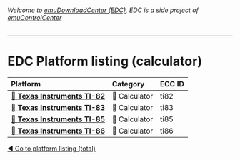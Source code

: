###### Welcome to [emuDownloadCenter (EDC)](https://github.com/PhoenixInteractiveNL/emuDownloadCenter/wiki/), EDC is a side project of [emuControlCenter](https://github.com/PhoenixInteractiveNL/emuControlCenter/wiki/)
***
# EDC Platform listing (calculator)

| Platform | Category | ECC ID |
|:---------|:---------|:-------|
| [:file_folder: **Texas Instruments TI-82**](https://github.com/PhoenixInteractiveNL/emuDownloadCenter/wiki/Platform-ti82) | :iphone: Calculator | ti82 |
| [:file_folder: **Texas Instruments TI-83**](https://github.com/PhoenixInteractiveNL/emuDownloadCenter/wiki/Platform-ti83) | :iphone: Calculator | ti83 |
| [:file_folder: **Texas Instruments TI-85**](https://github.com/PhoenixInteractiveNL/emuDownloadCenter/wiki/Platform-ti85) | :iphone: Calculator | ti85 |
| [:file_folder: **Texas Instruments TI-86**](https://github.com/PhoenixInteractiveNL/emuDownloadCenter/wiki/Platform-ti86) | :iphone: Calculator | ti86 |

[:arrow_backward: Go to platform listing (total)](https://github.com/PhoenixInteractiveNL/emuDownloadCenter/wiki/EDC-Platform-List)
